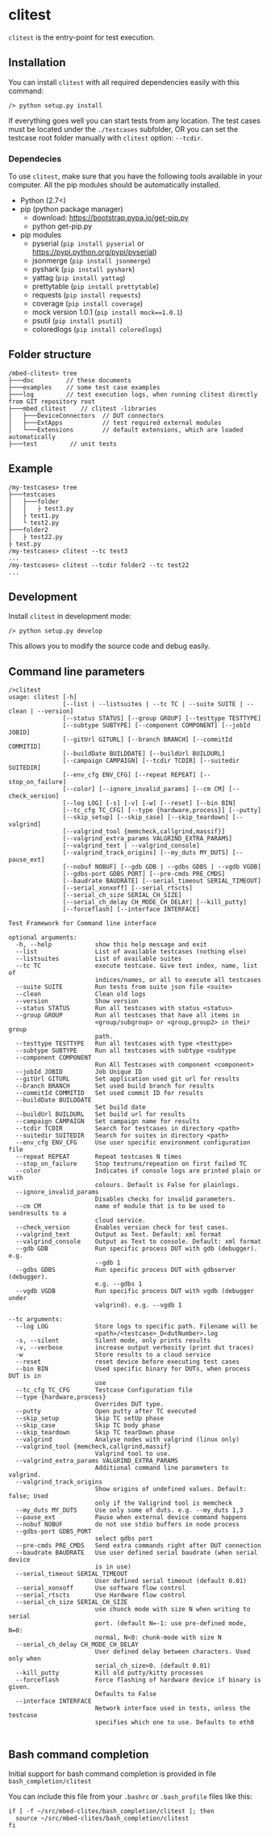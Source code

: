# clitest

`clitest` is the entry-point for test execution.

## Installation

You can install `clitest` with all required dependencies easily with this command:

`/> python setup.py install`

If everything goes well you can start tests from any location. The test cases must be located under the `./testcases` subfolder, OR you can set the testcase root folder manually with `clitest` option: `--tcdir`.

### Dependecies

To use `clitest`, make sure that you have the following tools available in your computer. All the pip modules should be automatically installed.

* Python (2.7<)
* pip (python package manager)
    * download: https://bootstrap.pypa.io/get-pip.py
    * python get-pip.py
* pip modules
    * pyserial (`pip install pyserial` or https://pypi.python.org/pypi/pyserial)
    * jsonmerge (`pip install jsonmerge`)
    * pyshark (`pip install pyshark`)
    * yattag (`pip install yattag`)
    * prettytable (`pip install prettytable`)
    * requests (`pip install requests`)
    * coverage (`pip install coverage`)
    * mock version 1.0.1  (`pip install mock==1.0.1`)
    * psutil (`pip install psutil`)
    * coloredlogs (`pip install coloredlogs`)

## Folder structure

```
/mbed-clitest> tree
├───doc         // these documents
├───examples    // some test case examples
├───log         // test execution logs, when running clitest directly from GIT repository root
├───mbed_clitest    // clitest -libraries
│   ├───DeviceConnectors  // DUT connectors
│   ├───ExtApps           // test required external modules
│   └───Extensions        // default extensions, which are loaded automatically
├───test         // unit tests
```

## Example

```
/my-testcases> tree
├───testcases
│   ├───folder
│   │   ├ test3.py
│   ├ test1.py
│   └ test2.py
├───folder2
│   ├ test22.py
├ test.py
/my-testcases> clitest --tc test3
...
/my-testcases> clitest --tcdir folder2 --tc test22
...
```

## Development

Install `clitest` in development mode:

`/> python setup.py develop`

This allows you to modify the source code and debug easily.

## Command line parameters

```
/>clitest
usage: clitest [-h]
               [--list | --listsuites | --tc TC | --suite SUITE | --clean | --version]
               [--status STATUS] [--group GROUP] [--testtype TESTTYPE]
               [--subtype SUBTYPE] [--component COMPONENT] [--jobId JOBID]
               [--gitUrl GITURL] [--branch BRANCH] [--commitId COMMITID]
               [--buildDate BUILDDATE] [--buildUrl BUILDURL]
               [--campaign CAMPAIGN] [--tcdir TCDIR] [--suitedir SUITEDIR]
               [--env_cfg ENV_CFG] [--repeat REPEAT] [--stop_on_failure]
               [--color] [--ignore_invalid_params] [--cm CM] [--check_version]
               [--log LOG] [-s] [-v] [-w] [--reset] [--bin BIN]
               [--tc_cfg TC_CFG] [--type {hardware,process}] [--putty]
               [--skip_setup] [--skip_case] [--skip_teardown] [--valgrind]
               [--valgrind_tool {memcheck,callgrind,massif}]
               [--valgrind_extra_params VALGRIND_EXTRA_PARAMS]
               [--valgrind_text | --valgrind_console]
               [--valgrind_track_origins] [--my_duts MY_DUTS] [--pause_ext]
               [--nobuf NOBUF] [--gdb GDB | --gdbs GDBS | --vgdb VGDB]
               [--gdbs-port GDBS_PORT] [--pre-cmds PRE_CMDS]
               [--baudrate BAUDRATE] [--serial_timeout SERIAL_TIMEOUT]
               [--serial_xonxoff] [--serial_rtscts]
               [--serial_ch_size SERIAL_CH_SIZE]
               [--serial_ch_delay CH_MODE_CH_DELAY] [--kill_putty]
               [--forceflash] [--interface INTERFACE]

Test Framework for Command line interface

optional arguments:
  -h, --help            show this help message and exit
  --list                List of available testcases (nothing else)
  --listsuites          List of available suites
  --tc TC               execute testcase. Give test index, name, list of
                        indices/names, or all to execute all testcases
  --suite SUITE         Run tests from suite json file <suite>
  --clean               Clean old logs
  --version             Show version
  --status STATUS       Run all testcases with status <status>
  --group GROUP         Run all testcases that have all items in
                        <group/subgroup> or <group,group2> in their group
                        path.
  --testtype TESTTYPE   Run all testcases with type <testtype>
  --subtype SUBTYPE     Run all testcases with subtype <subtype
  --component COMPONENT
                        Run All Testcases with component <component>
  --jobId JOBID         Job Unique ID
  --gitUrl GITURL       Set application used git url for results
  --branch BRANCH       Set used build branch for results
  --commitId COMMITID   Set used commit ID for results
  --buildDate BUILDDATE
                        Set build date
  --buildUrl BUILDURL   Set build url for results
  --campaign CAMPAIGN   Set campaign name for results
  --tcdir TCDIR         Search for testcases in directory <path>
  --suitedir SUITEDIR   Search for suites in directory <path>
  --env_cfg ENV_CFG     Use user specific environment configuration file
  --repeat REPEAT       Repeat testcases N times
  --stop_on_failure     Stop testruns/repeation on first failed TC
  --color               Indicates if console logs are printed plain or with
                        colours. Default is False for plainlogs.
  --ignore_invalid_params
                        Disables checks for invalid parameters.
  --cm CM               name of module that is to be used to sendresults to a
                        cloud service.
  --check_version       Enables version check for test cases.
  --valgrind_text       Output as Text. Default: xml format
  --valgrind_console    Output as Text to console. Default: xml format
  --gdb GDB             Run specific process DUT with gdb (debugger). e.g.
                        --gdb 1
  --gdbs GDBS           Run specific process DUT with gdbserver (debugger).
                        e.g. --gdbs 1
  --vgdb VGDB           Run specific process DUT with vgdb (debugger under
                        valgrind). e.g. --vgdb 1

--tc arguments:
  --log LOG             Store logs to specific path. Filename will be
                        <path>/<testcase>_D<dutNumber>.log
  -s, --silent          Silent mode, only prints results
  -v, --verbose         increase output verbosity (print dut traces)
  -w                    Store results to a cloud service
  --reset               reset device before executing test cases
  --bin BIN             Used specific binary for DUTs, when process DUT is in
                        use
  --tc_cfg TC_CFG       Testcase Configuration file
  --type {hardware,process}
                        Overrides DUT type.
  --putty               Open putty after TC executed
  --skip_setup          Skip TC setUp phase
  --skip_case           Skip TC body phase
  --skip_teardown       Skip TC tearDown phase
  --valgrind            Analyse nodes with valgrind (linux only)
  --valgrind_tool {memcheck,callgrind,massif}
                        Valgrind tool to use.
  --valgrind_extra_params VALGRIND_EXTRA_PARAMS
                        Additional command line parameters to valgrind.
  --valgrind_track_origins
                        Show origins of undefined values. Default: false; Used
                        only if the Valigrind tool is memcheck
  --my_duts MY_DUTS     Use only some of duts. e.g. --my_duts 1,3
  --pause_ext           Pause when external device command happens
  --nobuf NOBUF         do not use stdio buffers in node process
  --gdbs-port GDBS_PORT
                        select gdbs port
  --pre-cmds PRE_CMDS   Send extra commands right after DUT connection
  --baudrate BAUDRATE   Use user defined serial baudrate (when serial device
                        is in use)
  --serial_timeout SERIAL_TIMEOUT
                        User defined serial timeout (default 0.01)
  --serial_xonxoff      Use software flow control
  --serial_rtscts       Use Hardware flow control
  --serial_ch_size SERIAL_CH_SIZE
                        use chunck mode with size N when writing to serial
                        port. (default N=-1: use pre-defined mode, N=0:
                        normal, N<0: chunk-mode with size N
  --serial_ch_delay CH_MODE_CH_DELAY
                        User defined delay between characters. Used only when
                        serial_ch_size>0. (default 0.01)
  --kill_putty          Kill old putty/kitty processes
  --forceflash          Force flashing of hardware device if binary is given.
                        Defaults to False
  --interface INTERFACE
                        Network interface used in tests, unless the testcase
                        specifies which one to use. Defaults to eth0


```

## Bash command completion

Initial support for bash command completion is provided in file `bash_completion/clitest`

You can include this file from your `.bashrc` or `.bash_profile` files like this:

~~~
if [ -f ~/src/mbed-clites/bash_completion/clitest ]; then
  source ~/src/mbed-clites/bash_completion/clitest
fi
~~~

